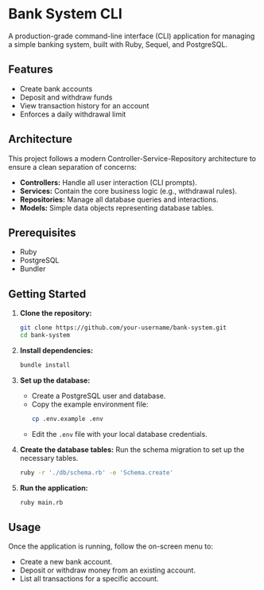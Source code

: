 # Bank System CLI

A production-grade command-line interface (CLI) application for managing a simple banking system, built with Ruby, Sequel, and PostgreSQL.

## Features

- Create bank accounts
- Deposit and withdraw funds
- View transaction history for an account
- Enforces a daily withdrawal limit

## Architecture

This project follows a modern Controller-Service-Repository architecture to ensure a clean separation of concerns:
- **Controllers:** Handle all user interaction (CLI prompts).
- **Services:** Contain the core business logic (e.g., withdrawal rules).
- **Repositories:** Manage all database queries and interactions.
- **Models:** Simple data objects representing database tables.

## Prerequisites

- Ruby
- PostgreSQL
- Bundler

## Getting Started

1.  **Clone the repository:**
    ```sh
    git clone https://github.com/your-username/bank-system.git
    cd bank-system
    ```

2.  **Install dependencies:**
    ```sh
    bundle install
    ```

3.  **Set up the database:**
    - Create a PostgreSQL user and database.
    - Copy the example environment file:
      ```sh
      cp .env.example .env
      ```
    - Edit the `.env` file with your local database credentials.

4.  **Create the database tables:**
    Run the schema migration to set up the necessary tables.
    ```sh
    ruby -r './db/schema.rb' -e 'Schema.create'
    ```

5.  **Run the application:**
    ```sh
    ruby main.rb
    ```

## Usage

Once the application is running, follow the on-screen menu to:
- Create a new bank account.
- Deposit or withdraw money from an existing account.
- List all transactions for a specific account.
